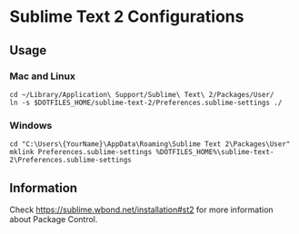 Sublime Text 2 Configurations
=============================

Usage
-----

### Mac and Linux ###

```shell
cd ~/Library/Application\ Support/Sublime\ Text\ 2/Packages/User/
ln -s $DOTFILES_HOME/sublime-text-2/Preferences.sublime-settings ./
```

### Windows ###

```batch
cd "C:\Users\{YourName}\AppData\Roaming\Sublime Text 2\Packages\User"
mklink Preferences.sublime-settings %DOTFILES_HOME%\sublime-text-2\Preferences.sublime-settings
```

Information
-----------

Check https://sublime.wbond.net/installation#st2 for more information about Package Control.
